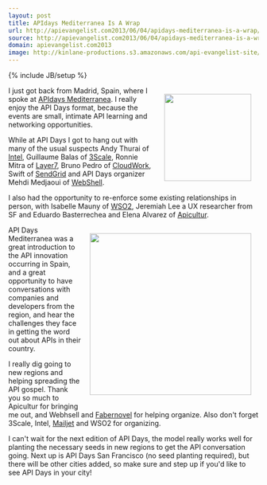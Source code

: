 ```yaml
---
layout: post
title: APIdays Mediterranea Is A Wrap
url: http://apievangelist.com2013/06/04/apidays-mediterranea-is-a-wrap/
source: http://apievangelist.com2013/06/04/apidays-mediterranea-is-a-wrap/
domain: apievangelist.com2013
image: http://kinlane-productions.s3.amazonaws.com/api-evangelist-site/blog/api-days-editerranea-logo.png
---
```

{% include JB/setup %}
<p><a href="http://mediterranea.apidays.io/"><img style="padding: 15px;" src="https://s3.amazonaws.com/kinlane-productions/events/api-days-madrid/api-days-editerranea-logo.png" alt="" width="175" align="right" /></a></p>
<p>I just got back from Madrid, Spain, where I spoke at <a href="http://mediterranea.apidays.io/">APIdays Mediterranea</a>.  I really enjoy the API Days format, because the events are small, intimate API learning and networking opportunities.</p>
<p>While at API Days I got to hang out with many of the usual suspects Andy Thurai of <a title="API Management" href="http://cloudsecurity.intel.com/api-management">Intel</a>, Guillaume Balas of <a title="API Management" href="http://3scale.net">3Scale</a>, Ronnie Mitra of <a title="API Management" href="http://www.layer7tech.com/">Layer7</a>, Bruno Pedro of <a title="CloudWork" href="http://cloudwork.com">CloudWork</a>, Swift of <a href="http://sendgrid.com">SendGrid</a> and API Days organizer Mehdi Medjaoui of <a href="http://webshell.io">WebShell</a>.</p>
<p>I also had the opportunity to re-enforce some existing relationships in person, with Isabelle Mauny of <a title="API Management" href="http://wso2.com">WSO2</a>, Jeremiah Lee a UX researcher from SF and Eduardo Basterrechea and Elena Alvarez of <a href="http://www.apicultur.com/en/">Apicultur</a>.</p>
<p><a href="http://mediterranea.apidays.io/"><img style="padding: 15px;" src="https://s3.amazonaws.com/kinlane-productions/kin-lane/kin-lane-api-days-spain.jpg" alt="" width="325" align="right" /></a></p>
<p>API Days Mediterranea was a great introduction to the API innovation occurring in Spain, and a great opportunity to have conversations with companies and developers from the region, and hear the challenges they face in getting the word out about APIs in their country.</p>
<p>I really dig going to new regions and helping spreading the API gospel.  Thank you so much to Apicultur for bringing me out, and Webhsell and <a href="http://www.fabernovel.com/en/">Fabernovel</a> for helping organize.  Also don't forget 3Scale, Intel, <a title="Email" href="https://www.mailjet.com/">Mailjet</a> and WSO2 for organizing.</p>
<p>I can't wait for the next edition of API Days, the model really works well for planting the necessary seeds in new regions to get the API conversation going.  Next up is API Days San Francisco (no seed planting required), but there will be other cities added, so make sure and step up if you'd like to see API Days in your city!</p>
